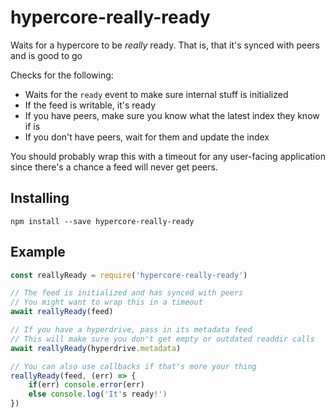 # hypercore-really-ready
Waits for a hypercore to be _really_ ready. That is, that it's synced with peers and is good to go

Checks for the following:

- Waits for the `ready` event to make sure internal stuff is initialized
- If the feed is writable, it's ready
- If you have peers, make sure you know what the latest index they know if is
- If you don't have peers, wait for them and update the index

You should probably wrap this with a timeout for any user-facing application since there's a chance a feed will never get peers.

## Installing

```
npm install --save hypercore-really-ready
```

## Example

```javascript
const reallyReady = require('hypercore-really-ready')

// The feed is initialized and has synced with peers
// You might want to wrap this in a timeout
await reallyReady(feed)

// If you have a hyperdrive, pass in its metadata feed
// This will make sure you don't get empty or outdated readdir calls
await reallyReady(hyperdrive.metadata)

// You can also use callbacks if that's more your thing
reallyReady(feed, (err) => {
	if(err) console.error(err)
	else console.log('It's ready!')
})
```
